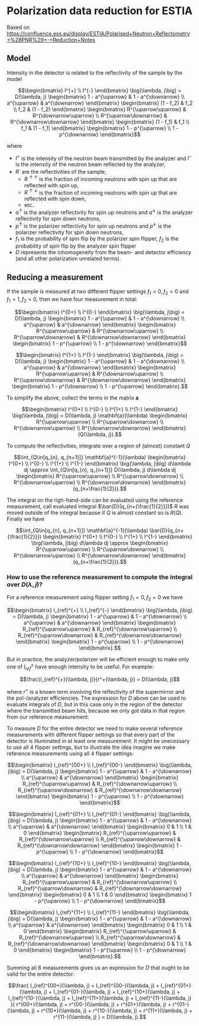 # Polarization data reduction for ESTIA

Based on https://confluence.ess.eu/display/ESTIA/Polarised+Neutron+Reflectometry+%28PNR%29+-+Reduction+Notes

## Model

Intensity in the detector is related to the reflectivity of the sample by the model
```math
\begin{bmatrix}
I^{+} \\
I^{-}
\end{bmatrix}
\big(\lambda, j\big)
=
D(\lambda, j)
\begin{bmatrix}
1 - a^{\uparrow} & 1 - a^{\downarrow} \\
a^{\uparrow} & a^{\downarrow}
\end{bmatrix}
\begin{bmatrix}
(1 - f_2) & f_2 \\ f_2 & (1 - f_2)
\end{bmatrix}
\begin{bmatrix}
R^{\uparrow\uparrow} & R^{\downarrow\uparrow} \\
R^{\uparrow\downarrow} & R^{\downarrow\downarrow}
\end{bmatrix}
\begin{bmatrix}
(1 - f_1) & f_1 \\ f_1 & (1 - f_1)
\end{bmatrix}
\begin{bmatrix}
1 - p^{\uparrow} \\
1 - p^{\downarrow}
\end{bmatrix}
```
where

* $I^+$ is the intensity of the neutron beam transmitted by the analyzer
and $I^-$ is the intensity of the neutron beam reflected by the analyzer,
* $R^\cdot$ are the reflectivities of the sample,
  - $R^{\uparrow\uparrow}$ is the fraction of incoming neutrons with spin up that are reflected with spin up,
  - $R^{\uparrow\downarrow}$ is the fraction of incoming neutrons with spin up that are reflected with spin down,
  - etc..
* $a^\uparrow$ is the analyzer reflectivity for spin up neutrons and $a^\downarrow$ is the analyzer reflectivity for spin down neutrons,
* $p^\uparrow$ is the polarizer reflectivity for spin up neutrons and $p^\downarrow$ is the polarizer reflectivity for spin down neutrons,
* $f_1$ is the probability of spin flip by the polarizer spin flipper, $f_2$ is the probability of spin flip by the analyzer spin flipper
* $D$ represents the inhomogeneity from the beam- and detector efficiency (and all other polarization unrelated terms).

## Reducing a measurement

If the sample is measured at two different flipper settings $f_1=0, f_2=0$ and $f_1=1, f_2=0$, then we have four measurement in total:
```math
\begin{bmatrix}
I^{0+} \\
I^{0-}
\end{bmatrix}
\big(\lambda, j\big)
=
D(\lambda, j)
\begin{bmatrix}
1 - a^{\uparrow} & 1 - a^{\downarrow} \\
a^{\uparrow} & a^{\downarrow}
\end{bmatrix}
\begin{bmatrix}
R^{\uparrow\uparrow} & R^{\downarrow\uparrow} \\
R^{\uparrow\downarrow} & R^{\downarrow\downarrow}
\end{bmatrix}
\begin{bmatrix}
1 - p^{\uparrow} \\
1 - p^{\downarrow}
\end{bmatrix}
```
```math
\begin{bmatrix}
I^{1+} \\
I^{1-}
\end{bmatrix}
\big(\lambda, j\big)
=
D(\lambda, j)
\begin{bmatrix}
1 - a^{\uparrow} & 1 - a^{\downarrow} \\
a^{\uparrow} & a^{\downarrow}
\end{bmatrix}
\begin{bmatrix}
R^{\uparrow\uparrow} & R^{\downarrow\uparrow} \\
R^{\uparrow\downarrow} & R^{\downarrow\downarrow}
\end{bmatrix}
\begin{bmatrix}
1 - p^{\downarrow} \\
1 - p^{\uparrow}
\end{bmatrix}.
```

To simplify the above, collect the terms in the matrix $\mathbf{a}$
```math
\begin{bmatrix}
I^{0+} \\
I^{0-} \\
I^{1+} \\
I^{1-}
\end{bmatrix}
\big(\lambda, j\big)
=
D(\lambda, j)
\mathbf{a}(\lambda)
\begin{bmatrix}
R^{\uparrow\uparrow} \\
R^{\uparrow\downarrow} \\
R^{\downarrow\uparrow} \\
R^{\downarrow\downarrow}
\end{bmatrix}
(Q(\lambda, j)).
```

To compute the reflectivities, integrate over a region of (almost) constant $Q$
```math
\int_{Q\in[q_{n}, q_{n+1}]}
\mathbf{a}^{-1}(\lambda)
\begin{bmatrix}
I^{0+} \\
I^{0-} \\
I^{1+} \\
I^{1-}
\end{bmatrix}
\big(\lambda, j\big)
d\lambda dj
\approx
\int_{Q\in[q_{n}, q_{n+1}]}
D(\lambda, j)
d\lambda dj
\begin{bmatrix}
R^{\uparrow\uparrow} \\
R^{\uparrow\downarrow} \\
R^{\downarrow\uparrow} \\
R^{\downarrow\downarrow}
\end{bmatrix}
(q_{n+\frac{1}{2}}).
```
The integral on the righ-hand-side can be evaluated using the reference measurement, call evaluated integral $\bar{D}(q_{n+{\frac{1}{2}}})$
$R$ was moved outside of the integral because if $Q$ is almost constant so is $R(Q)$.
Finally we have
```math
\int_{Q\in[q_{n}, q_{n+1}]}
\mathbf{a}^{-1}(\lambda)
\bar{D}(q_{n+{\frac{1}{2}}})
\begin{bmatrix}
I^{0+} \\
I^{0-} \\
I^{1+} \\
I^{1-}
\end{bmatrix}
\big(\lambda, j\big)
d\lambda dj
\approx
\begin{bmatrix}
R^{\uparrow\uparrow} \\
R^{\uparrow\downarrow} \\
R^{\downarrow\uparrow} \\
R^{\downarrow\downarrow}
\end{bmatrix}
(q_{n+\frac{1}{2}}).
```

### How to use the reference measurement to compute the integral over $D(\lambda, j)$?

For a reference measurement using flipper setting $f_1=0, f_2=0$ we have
```math
\begin{bmatrix}
I_{ref}^{+} \\
I_{ref}^{-}
\end{bmatrix}
\big(\lambda, j\big)
=
D(\lambda, j)
\begin{bmatrix}
1 - a^{\uparrow} & 1 - a^{\downarrow} \\
a^{\uparrow} & a^{\downarrow}
\end{bmatrix}
\begin{bmatrix}
R_{ref}^{\uparrow\uparrow} & R_{ref}^{\downarrow\uparrow} \\
R_{ref}^{\uparrow\downarrow} & R_{ref}^{\downarrow\downarrow}
\end{bmatrix}
\begin{bmatrix}
1 - p^{\uparrow} \\
1 - p^{\downarrow}
\end{bmatrix}.
```
But in practice, the analyzer/polarizer will be efficient enough to make only one of $I_{ref}^\pm$ have enough intensity to be useful. For example:
```math
\frac{I_{ref}^{+}(\lambda, j)}{r^+(\lambda, j)}
=
D(\lambda, j)
```
where $r^+$ is a known term involving the reflectivity of the supermirror and the pol-/analyzer efficiencies.
The expression for $D$ above can be used to evaluate integrals of $D$,
but in this case only in the region of the detector where the transmitted beam hits, because we only got data in that region from our reference measurement.

To measure $D$ for the entire detector we need to make several reference measurements with different flipper settings so that every part of the detector is illuminated in at least one measurement.
It might be unecessary to use all 4 flipper settings, but to illustrate the idea imagine we make reference measurements using all 4 flipper settings:
```math
\begin{bmatrix}
I_{ref}^{00+} \\
I_{ref}^{00-}
\end{bmatrix}
\big(\lambda, j\big)
=
D(\lambda, j)
\begin{bmatrix}
1 - a^{\uparrow} & 1 - a^{\downarrow} \\
a^{\uparrow} & a^{\downarrow}
\end{bmatrix}
\begin{bmatrix}
R_{ref}^{\uparrow\uparrow} & R_{ref}^{\downarrow\uparrow} \\
R_{ref}^{\uparrow\downarrow} & R_{ref}^{\downarrow\downarrow}
\end{bmatrix}
\begin{bmatrix}
1 - p^{\uparrow} \\
1 - p^{\downarrow}
\end{bmatrix}
```
```math
\begin{bmatrix}
I_{ref}^{01+} \\
I_{ref}^{01-}
\end{bmatrix}
\big(\lambda, j\big)
=
D(\lambda, j)
\begin{bmatrix}
1 - a^{\uparrow} & 1 - a^{\downarrow} \\
a^{\uparrow} & a^{\downarrow}
\end{bmatrix}
\begin{bmatrix}
0 & 1 \\ 1 & 0
\end{bmatrix}
\begin{bmatrix}
R_{ref}^{\uparrow\uparrow} & R_{ref}^{\downarrow\uparrow} \\
R_{ref}^{\uparrow\downarrow} & R_{ref}^{\downarrow\downarrow}
\end{bmatrix}
\begin{bmatrix}
1 - p^{\uparrow} \\
1 - p^{\downarrow}
\end{bmatrix}
```
```math
\begin{bmatrix}
I_{ref}^{10+} \\
I_{ref}^{10-}
\end{bmatrix}
\big(\lambda, j\big)
=
D(\lambda, j)
\begin{bmatrix}
1 - a^{\uparrow} & 1 - a^{\downarrow} \\
a^{\uparrow} & a^{\downarrow}
\end{bmatrix}
\begin{bmatrix}
R_{ref}^{\uparrow\uparrow} & R_{ref}^{\downarrow\uparrow} \\
R_{ref}^{\uparrow\downarrow} & R_{ref}^{\downarrow\downarrow}
\end{bmatrix}
\begin{bmatrix}
0 & 1 \\ 1 & 0
\end{bmatrix}
\begin{bmatrix}
1 - p^{\uparrow} \\
1 - p^{\downarrow}
\end{bmatrix}
```
```math
\begin{bmatrix}
I_{ref}^{11+} \\
I_{ref}^{11-}
\end{bmatrix}
\big(\lambda, j\big)
=
D(\lambda, j)
\begin{bmatrix}
1 - a^{\uparrow} & 1 - a^{\downarrow} \\
a^{\uparrow} & a^{\downarrow}
\end{bmatrix}
\begin{bmatrix}
0 & 1 \\ 1 & 0
\end{bmatrix}
\begin{bmatrix}
R_{ref}^{\uparrow\uparrow} & R_{ref}^{\downarrow\uparrow} \\
R_{ref}^{\uparrow\downarrow} & R_{ref}^{\downarrow\downarrow}
\end{bmatrix}
\begin{bmatrix}
0 & 1 \\ 1 & 0
\end{bmatrix}
\begin{bmatrix}
1 - p^{\uparrow} \\
1 - p^{\downarrow}
\end{bmatrix}.
```

Summing all 8 measurements gives us an expression for $D$ that ought to be valid for the entire detector:
```math
\frac{
I_{ref}^{00+}(\lambda, j) +
I_{ref}^{00-}(\lambda, j) +
I_{ref}^{01+}(\lambda, j) +
I_{ref}^{01-}(\lambda, j) +
I_{ref}^{10+}(\lambda, j) +
I_{ref}^{10-}(\lambda, j) +
I_{ref}^{11+}(\lambda, j) +
I_{ref}^{11-}(\lambda, j)
}{
r^{00+}(\lambda, j) +
r^{00-}(\lambda, j) +
r^{01+}(\lambda, j) +
r^{01-}(\lambda, j) +
r^{10+}(\lambda, j) +
r^{10-}(\lambda, j) +
r^{11+}(\lambda, j) +
r^{11-}(\lambda, j)
}
=
D(\lambda, j).
```
